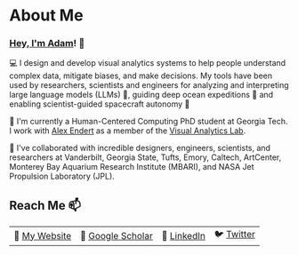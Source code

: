 # About Me

### [Hey, I'm Adam](https://adamcoscia.com)! 👋 

💻 I design and develop visual analytics systems to help people understand complex data, mitigate biases, and make decisions. My tools have been used by researchers, scientists and engineers for analyzing and interpreting large language models (LLMs) 🤖, guiding deep ocean expeditions 🌊 and enabling scientist-guided spacecraft autonomy 🚀

🌱 I'm currently a Human-Centered Computing PhD student at Georgia Tech. I work with [Alex Endert](https://va.gatech.edu/endert/) as a member of the [Visual Analytics Lab](https://gtvalab.github.io/).

💞️ I've collaborated with incredible designers, engineers, scientists, and researchers at Vanderbilt, Georgia State, Tufts, Emory, Caltech, ArtCenter, Monterey Bay Aquarium Research Institute (MBARI), and NASA Jet Propulsion Laboratory (JPL).

## Reach Me 📫

<table>
  <tr>
    <td>🪪 <a href="https://adamcoscia.com" target="_blank">My Website</a></td>
    <td>📜 <a href="https://scholar.google.com/citations?hl=en&user=diVuti8AAAAJ" target="_blank">Google Scholar</a></td>
    <td>🤝 <a href="https://www.linkedin.com/in/adam-coscia/" target="_blank">LinkedIn</a></td>
    <td>🐦 <a href="https://twitter.com/AdamCoscia" target="_blank">Twitter</a></td>
  </tr>
</table>
